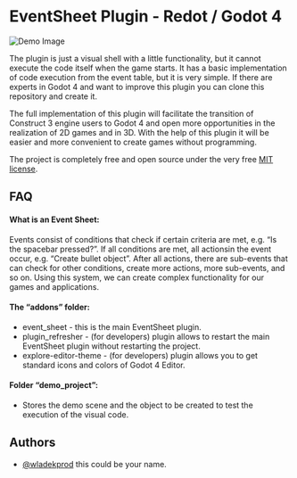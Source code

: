 # EventSheet Plugin - Redot / Godot 4

![Demo Image](https://github.com/user-attachments/assets/f6c2e36d-7160-4562-9d80-5c73d7339ba2)

The plugin is just a visual shell with a little functionality, but it cannot execute the code itself when the game starts. It has a basic implementation of code execution from the event table, but it is very simple. If there are experts in Godot 4 and want to improve this plugin you can clone this repository and create it.

The full implementation of this plugin will facilitate the transition of Construct 3 engine users to Godot 4 and open more opportunities in the realization of 2D games and in 3D. With the help of this plugin it will be easier and more convenient to create games without programming.

The project is completely free and open source under the very free [MIT license](https://github.com/WladekProd/EventSheet-Plugin/blob/main/LICENSE).
## FAQ

#### What is an Event Sheet:

Events consist of conditions that check if certain criteria are met, e.g. “Is the spacebar pressed?”. If all conditions are met, all actionsin the event occur, e.g. “Create bullet object”.
After all actions, there are sub-events that can check for other conditions, create more actions, more sub-events, and so on. Using this system, we can create complex functionality for our games and applications.

#### The “addons” folder:

- event_sheet - this is the main EventSheet plugin.
- plugin_refresher - (for developers) plugin allows to restart the main EventSheet plugin without restarting the project.
- explore-editor-theme - (for developers) plugin allows you to get standard icons and colors of Godot 4 Editor.

#### Folder “demo_project”:

- Stores the demo scene and the object to be created to test the execution of the visual code.

## Authors

- [@wladekprod](https://github.com/WladekProd)
this could be your name.
